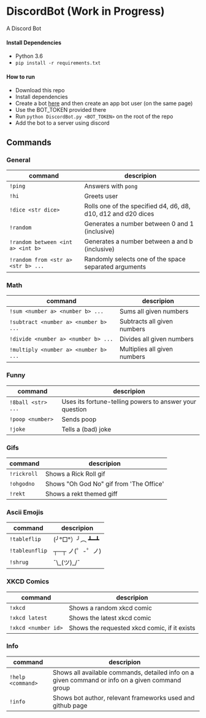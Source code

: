 # DiscordBot  (Work in Progress)
A Discord Bot

#### Install Dependencies
* Python 3.6
* `pip install -r requirements.txt`

#### How to run
* Download this repo
* Install dependencies
* Create a bot [here](https://discordapp.com/developers/applications/me) and then create an app bot user
(on the same page)
* Use the BOT_TOKEN provided there
* Run `python DiscordBot.py <BOT_TOKEN>` on the root of the repo
* Add the bot to a server using discord

## Commands

### General

| command | descripion |
| ------- | ---------- |
| `!ping` | Answers with `pong` |
| `!hi` | Greets user |
| `!dice <str dice>` | Rolls one of the specified d4, d6, d8, d10, d12 and d20 dices |
| `!random` | Generates a number between 0 and 1 (inclusive) |
| `!random between <int a> <int b>` | Generates a number between a and b (inclusive) |
| `!random from <str a> <str b> ...` | Randomly selects one of the space separated arguments |

### Math

| command | descripion |
| ------- | ---------- |
| `!sum <number a> <number b> ...` | Sums all given numbers |
| `!subtract <number a> <number b> ...` | Subtracts all given numbers |
| `!divide <number a> <number b> ...` | Divides all given numbers |
| `!multiply <number a> <number b> ...` | Multiplies all given numbers |

### Funny

| command | descripion |
| ------- | ---------- |
| `!8ball <str> ...` | Uses its fortune-telling powers to answer your question |
| `!poop <number>` | Sends poop |
| `!joke` | Tells a (bad) joke |

### Gifs

| command | descripion |
| ------- | ---------- |
| `!rickroll` | Shows a Rick Roll gif |
| `!ohgodno` | Shows "Oh God No" gif from 'The Office' |
| `!rekt` | Shows a rekt themed giff |

### Ascii Emojis

| command | descripion |
| ------- | ---------- |
| `!tableflip` | (╯°□°）╯︵ ┻━┻ |
| `!tableunflip` | ┬─┬ ノ(゜-゜ノ) |
| `!shrug` | ¯\\\_(ツ)_/¯ |

### XKCD Comics

| command | descripion |
| ------- | ---------- |
| `!xkcd` | Shows a random xkcd comic |
| `!xkcd latest` | Shows the latest xkcd comic |
| `!xkcd <number id>` | Shows the requested xkcd comic, if it exists |

### Info

| command | descripion |
| ------- | ---------- |
| `!help <command>` | Shows all available commands, detailed info on a given command or info on a given command group |
| `!info` | Shows bot author, relevant frameworks used and github page |